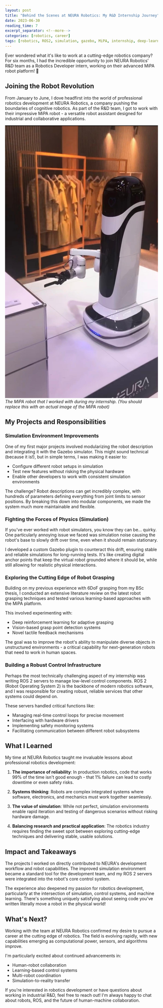 ```yaml
---
layout: post
title: "Behind the Scenes at NEURA Robotics: My R&D Internship Journey"
date: 2023-06-30
reading_time: 7
excerpt_separator: <!--more-->
categories: [robotics, career]
tags: [robotics, ROS2, simulation, gazebo, MiPA, internship, deep-learning]
---
```


Ever wondered what it's like to work at a cutting-edge robotics company? For six months, I had the incredible opportunity to join NEURA Robotics' R&D team as a Robotics Developer intern, working on their advanced MiPA robot platform! 🤖

<!--more-->

## Joining the Robot Revolution

From January to June, I dove headfirst into the world of professional robotics development at NEURA Robotics, a company pushing the boundaries of cognitive robotics. As part of the R&D team, I got to work with their impressive MiPA robot - a versatile robot assistant designed for industrial and collaborative applications.

![NEURA Robotics MiPA Robot](/assets/images/mipa.jpeg)
*The MiPA robot that I worked with during my internship. (You should replace this with an actual image of the MiPA robot)*

## My Projects and Responsibilities

### Simulation Environment Improvements

One of my first major projects involved modularizing the robot description and integrating it with the Gazebo simulator. This might sound technical (because it is!), but in simple terms, I was making it easier to:

- Configure different robot setups in simulation
- Test new features without risking the physical hardware
- Enable other developers to work with consistent simulation environments

The challenge? Robot descriptions can get incredibly complex, with hundreds of parameters defining everything from joint limits to sensor positions. By breaking this down into modular components, we made the system much more maintainable and flexible.

### Fighting the Forces of Physics (Simulation)

If you've ever worked with robot simulators, you know they can be... quirky. One particularly annoying issue we faced was simulation noise causing the robot's base to slowly drift over time, even when it should remain stationary.

I developed a custom Gazebo plugin to counteract this drift, ensuring stable and reliable simulations for long-running tests. It's like creating digital anchor points that keep the virtual robot grounded where it should be, while still allowing for realistic physical interactions.

### Exploring the Cutting Edge of Robot Grasping

Building on my previous experience with 6DoF grasping from my BSc thesis, I conducted an extensive literature review on the latest robot grasping techniques and tested various learning-based approaches with the MiPA platform.

This involved experimenting with:
- Deep reinforcement learning for adaptive grasping
- Vision-based grasp point detection systems
- Novel tactile feedback mechanisms

The goal was to improve the robot's ability to manipulate diverse objects in unstructured environments - a critical capability for next-generation robots that need to work in human spaces.

### Building a Robust Control Infrastructure

Perhaps the most technically challenging aspect of my internship was writing ROS 2 servers to manage low-level control components. ROS 2 (Robot Operating System 2) is the backbone of modern robotics software, and I was responsible for creating robust, reliable services that other systems could depend on.

These servers handled critical functions like:
- Managing real-time control loops for precise movement
- Interfacing with hardware drivers
- Implementing safety monitoring systems
- Facilitating communication between different robot subsystems

## What I Learned

My time at NEURA Robotics taught me invaluable lessons about professional robotics development:

1. **The importance of reliability**: In production robotics, code that works 99% of the time isn't good enough - that 1% failure can lead to costly downtime or even safety risks.

2. **Systems thinking**: Robots are complex integrated systems where software, electronics, and mechanics must work together seamlessly.

3. **The value of simulation**: While not perfect, simulation environments enable rapid iteration and testing of dangerous scenarios without risking hardware damage.

4. **Balancing research and practical application**: The robotics industry requires finding the sweet spot between exploring cutting-edge techniques and delivering stable, usable solutions.

## Impact and Takeaways

The projects I worked on directly contributed to NEURA's development workflow and robot capabilities. The improved simulation environment became a standard tool for the development team, and my ROS 2 servers were integrated into the robot's core control system.

The experience also deepened my passion for robotics development, particularly at the intersection of simulation, control systems, and machine learning. There's something uniquely satisfying about seeing code you've written literally move a robot in the physical world!

## What's Next?

Working with the team at NEURA Robotics confirmed my desire to pursue a career at the cutting edge of robotics. The field is evolving rapidly, with new capabilities emerging as computational power, sensors, and algorithms improve.

I'm particularly excited about continued advancements in:
- Human-robot collaboration
- Learning-based control systems
- Multi-robot coordination
- Simulation-to-reality transfer

If you're interested in robotics development or have questions about working in industrial R&D, feel free to reach out! I'm always happy to chat about robots, ROS, and the future of human-machine collaboration. 